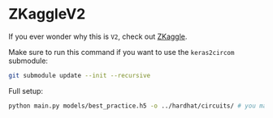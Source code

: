 # ZKaggleV2

If you ever wonder why this is `V2`, check out [ZKaggle](https://github.com/z-kaggle/ZKaggle).

Make sure to run this command if you want to use the `keras2circom` submodule:
```bash
git submodule update --init --recursive
```

Full setup:
```bash
python main.py models/best_practice.h5 -o ../hardhat/circuits/ # you may need to manually rename your output files, and delete the last line of the circom file
```